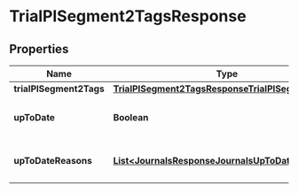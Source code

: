 

# TrialPlSegment2TagsResponse


## Properties

Name | Type | Description | Notes
------------ | ------------- | ------------- | -------------
**trialPlSegment2Tags** | [**TrialPlSegment2TagsResponseTrialPlSegment2Tags**](TrialPlSegment2TagsResponseTrialPlSegment2Tags.md) |  | 
**upToDate** | **Boolean** | 集計結果が最新かどうか | 
**upToDateReasons** | [**List&lt;JournalsResponseJournalsUpToDateReasons&gt;**](JournalsResponseJournalsUpToDateReasons.md) | 集計が最新でない場合の要因情報 |  [optional]



